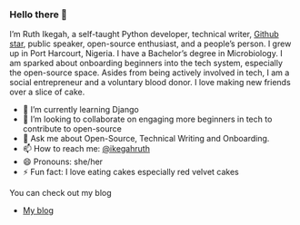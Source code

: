 ### Hello there 👋
I’m Ruth Ikegah, a self-taught Python developer, technical writer, [Github star](https://stars.github.com/profiles/ruth-ikegah/), public speaker, open-source enthusiast, and a people’s person. I grew up in Port Harcourt, Nigeria. I have a Bachelor’s degree in Microbiology. I am sparked about onboarding beginners into the tech system, especially the open-source space. Asides from being actively involved in tech, I am a social entrepreneur and a voluntary blood donor. I love making new friends over a slice of cake.



- 🌱 I’m currently learning Django 
- 👯 I’m looking to collaborate on engaging more beginners in tech to contribute to open-source
- 💬 Ask me about Open-Source, Technical Writing and Onboarding.
- 📫 How to reach me: [@ikegahruth](https://twitter.com/IkegahRuth)
- 😄 Pronouns: she/her
- ⚡ Fun fact: I love eating cakes especially red velvet cakes

You can check out my blog 
- [My blog](https://cakebaby.dev/)


